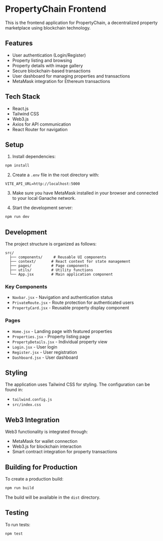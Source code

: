 # PropertyChain Frontend

This is the frontend application for PropertyChain, a decentralized property marketplace using blockchain technology.

## Features

- User authentication (Login/Register)
- Property listing and browsing
- Property details with image gallery
- Secure blockchain-based transactions
- User dashboard for managing properties and transactions
- MetaMask integration for Ethereum transactions

## Tech Stack

- React.js
- Tailwind CSS
- Web3.js
- Axios for API communication
- React Router for navigation

## Setup

1. Install dependencies:

```bash
npm install
```

2. Create a `.env` file in the root directory with:

```
VITE_API_URL=http://localhost:5000
```

3. Make sure you have MetaMask installed in your browser and connected to your local Ganache network.

4. Start the development server:

```bash
npm run dev
```

## Development

The project structure is organized as follows:

```
src/
  ├── components/     # Reusable UI components
  ├── context/       # React context for state management
  ├── pages/         # Page components
  ├── utils/         # Utility functions
  └── App.jsx        # Main application component
```

### Key Components

- `Navbar.jsx` - Navigation and authentication status
- `PrivateRoute.jsx` - Route protection for authenticated users
- `PropertyCard.jsx` - Reusable property display component

### Pages

- `Home.jsx` - Landing page with featured properties
- `Properties.jsx` - Property listing page
- `PropertyDetails.jsx` - Individual property view
- `Login.jsx` - User login
- `Register.jsx` - User registration
- `Dashboard.jsx` - User dashboard

## Styling

The application uses Tailwind CSS for styling. The configuration can be found in:

- `tailwind.config.js`
- `src/index.css`

## Web3 Integration

Web3 functionality is integrated through:

- MetaMask for wallet connection
- Web3.js for blockchain interaction
- Smart contract integration for property transactions

## Building for Production

To create a production build:

```bash
npm run build
```

The build will be available in the `dist` directory.

## Testing

To run tests:

```bash
npm test
```
